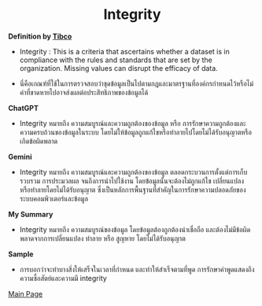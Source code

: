 <center><h1>Integrity</h1></center>

**Definition by [Tibco](https://www.tibco.com/glossary/what-is-data-quality)**

- Integrity : This is a criteria that ascertains whether a dataset is in compliance with the rules and standards that are set by the organization. Missing values can disrupt the efficacy of data.

- นี่คือเกณฑ์ที่ใช้ในการตรวจสอบว่าชุดข้อมูลเป็นไปตามกฎและมาตรฐานที่องค์กรกำหนดไว้หรือไม่ ค่าที่ขาดหายไปอาจส่งผลต่อประสิทธิภาพของข้อมูลได้

**ChatGPT**

- Integrity หมายถึง ความสมบูรณ์และความถูกต้องของข้อมูล หรือ การรักษาความถูกต้องและความครบถ้วนของข้อมูลในระบบ โดยไม่ให้ข้อมูลถูกแก้ไขหรือทำลายไปโดยไม่ได้รับอนุญาตหรือเกิดข้อผิดพลาด

**Gemini**

- Integrity หมายถึง ความสมบูรณ์และความถูกต้องของข้อมูล ตลอดกระบวนการตั้งแต่การเก็บรวบรวม การประมวลผล จนถึงการนำไปใช้งาน โดยข้อมูลนั้นจะต้องไม่ถูกแก้ไข เปลี่ยนแปลง หรือทำลายโดยไม่ได้รับอนุญาต ซึ่งเป็นหลักการพื้นฐานที่สำคัญในการรักษาความปลอดภัยของระบบคอมพิวเตอร์และข้อมูล

**My Summary** 

- Integrity หมายถึง ความสมบูรณ์ของข้อมูล โดยข้อมูลต้องถูกต้องน่าเชื่อถือ และต้องไม่มีข้อผิดพลาดจากการเปลี่ยนแปลง ทำลาย หรือ สูญหาย โดยไม่ได้รับอนุญาต

**Sample**

- การบอกว่าจะทำบางสิ่งให้เสร็จในเวลาที่กำหนด และทำให้สำเร็จตามที่พูด การรักษาคำพูดแสดงถึงความซื่อสัตย์และความมี integrity

[Main Page](README.md)
